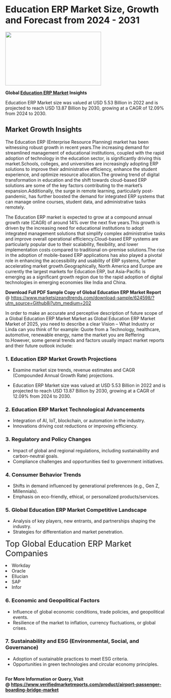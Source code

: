 <H1>Education ERP Market Size, Growth and Forecast from 2024 - 2031</H1><img class="aligncenter size-medium wp-image-584254" src="https://thirdeyenews.in/wp-content/uploads/2024/09/Global-Market-Research-300x168.jpeg" alt="" width="300" height="168" /><p><strong>Global&nbsp;<a href="https://www.marketsizeandtrends.com/download-sample/624598/?utm_source=Github8j?utm_medium=202">Education ERP Market</a> Insights</strong></p><p>Education ERP Market size was valued at USD 5.53 Billion in 2022 and is projected to reach USD 13.87 Billion by 2030, growing at a CAGR of 12.09% from 2024 to 2030.</p><p><h2>Market Growth Insights</h2> <p>The Education ERP (Enterprise Resource Planning) market has been witnessing robust growth in recent years.The increasing demand for streamlined management of educational institutions, coupled with the rapid adoption of technology in the education sector, is significantly driving this market.Schools, colleges, and universities are increasingly adopting ERP solutions to improve their administrative efficiency, enhance the student experience, and optimize resource allocation.The growing trend of digital transformation in education and the shift towards cloud-based ERP solutions are some of the key factors contributing to the market’s expansion.Additionally, the surge in remote learning, particularly post-pandemic, has further boosted the demand for integrated ERP systems that can manage online courses, student data, and administrative tasks remotely.</p> <p>The Education ERP market is expected to grow at a compound annual growth rate (CAGR) of around 14% over the next five years.This growth is driven by the increasing need for educational institutions to adopt integrated management solutions that simplify complex administrative tasks and improve overall operational efficiency.Cloud-based ERP systems are particularly popular due to their scalability, flexibility, and lower implementation costs compared to traditional on-premise solutions.The rise in the adoption of mobile-based ERP applications has also played a pivotal role in enhancing the accessibility and usability of ERP systems, further accelerating market growth.Geographically, North America and Europe are currently the largest markets for Education ERP, but Asia-Pacific is emerging as a significant growth region due to the rapid adoption of digital technologies in emerging economies like India and China.</p> <p><span class=""><strong>Download Full PDF Sample Copy of Global Education ERP Market Report</strong> @ <a href="https://www.marketsizeandtrends.com/download-sample/624598/?utm_source=Github8j?utm_medium=202" target="_blank">https://www.marketsizeandtrends.com/download-sample/624598/?utm_source=Github8j?utm_medium=202</a></span></p><p>In order to make an accurate and perceptive description of future scope of a Global&nbsp;Education ERP Market Market as Global&nbsp;Education ERP Market Market of 2025, you need to describe a clear Vision &ndash; What Industry or Linda can you think of for example: Quote from a Technology, healthcare, automotive, renewable energy, name the market you are Reffering to.However, some general trends and factors usually impact market reports and their future outlook include:</p><h3>1.&nbsp;<strong>Education ERP Market Growth Projections</strong></h3><ul><li>Examine market size trends, revenue estimates and CAGR (Compounded Annual Growth Rate) projections.</li><li><p>Education ERP Market size was valued at USD 5.53 Billion in 2022 and is projected to reach USD 13.87 Billion by 2030, growing at a CAGR of 12.09% from 2024 to 2030.</p></li></ul><h3>2.&nbsp;<strong>Education ERP Market Technological Advancements</strong></h3><ul><li>Integration of AI, IoT, blockchain, or automation in the industry.</li><li>Innovations driving cost reductions or improving efficiency.</li></ul><h3>3.&nbsp;<strong>Regulatory and Policy Changes</strong></h3><ul><li>Impact of global and regional regulations, including sustainability and carbon-neutral goals.</li><li>Compliance challenges and opportunities tied to government initiatives.</li></ul><h3>4.&nbsp;<strong>Consumer Behavior Trends</strong></h3><ul><li>Shifts in demand influenced by generational preferences (e.g., Gen Z, Millennials).</li><li>Emphasis on eco-friendly, ethical, or personalized products/services.</li></ul><h3>5.&nbsp;<strong>Global Education ERP Market Competitive Landscape</strong></h3><ul><li>Analysis of key players, new entrants, and partnerships shaping the industry.</li><li>Strategies for differentiation and market penetration.</li></ul><p data-pm-slice="1 1 []"><span style="color: inherit; font-family: inherit; font-size: 25px;">Top Global Education ERP Market Companies</span></p><div class="" data-test-id=""><p><li>Workday</li><li> Oracle</li><li> Ellucian</li><li> SAP</li><li> Infor</li></p></div><h3>6.&nbsp;<strong>Economic and Geopolitical Factors</strong></h3><ul><li>Influence of global economic conditions, trade policies, and geopolitical events.</li><li>Resilience of the market to inflation, currency fluctuations, or global crises.</li></ul><h3>7.&nbsp;<strong>Sustainability and ESG (Environmental, Social, and Governance)</strong></h3><ul><li>Adoption of sustainable practices to meet ESG criteria.</li><li>Opportunities in green technologies and circular economy principles.</li></ul><h2><strong style="font-size: 14px;">For More Information or Query, Visit @&nbsp;</strong><a style="background-color: #ffffff; font-size: 14px;" href="https://www.marketsizeandtrends.com/report/education-erp-market/" target="_blank">https://www.verifiedmarketreports.com/product/airport-passenger-boarding-bridge-market</a></h2>